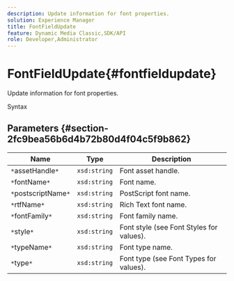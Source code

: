 ```yaml
---
description: Update information for font properties.
solution: Experience Manager
title: FontFieldUpdate
feature: Dynamic Media Classic,SDK/API
role: Developer,Administrator
---
```


# FontFieldUpdate{#fontfieldupdate}

Update information for font properties.

 Syntax 

## Parameters {#section-2fc9bea56b6d4b72b80d4f04c5f9b862}

|  Name  | Type  | Description  |
|---|---|---|
|  `*`assetHandle`*`  | `xsd:string`  | Font asset handle.  |
|  `*`fontName`*`  | `xsd:string`  | Font name.  |
|  `*`postscriptName`*`  | `xsd:string`  | PostScript font name.  |
|  `*`rtfName`*`  | `xsd:string`  | Rich Text font name.  |
|  `*`fontFamily`*`  | `xsd:string`  | Font family name.  |
|  `*`style`*`  | `xsd:string`  | Font style (see Font Styles for values).  |
|  `*`typeName`*`  | `xsd:string`  | Font type name.  |
|  `*`type`*`  | `xsd:string`  | Font type (see Font Types for values).  |

